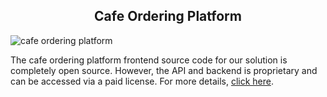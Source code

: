 <h2 style="text-align:center">Cafe Ordering Platform </h2>

![cafe ordering platform](https://admin.ninjascode.com/) 

The cafe ordering platform frontend source code for our solution is completely open source. However, the API and backend is proprietary and can be accessed via a paid license. For more details, <a href="https://enatega.com/?utm_source=github&utm_medium=repo&utm_campaign=tiffanie-cafe-ordering-platform" target="_blank">click here</a>.
